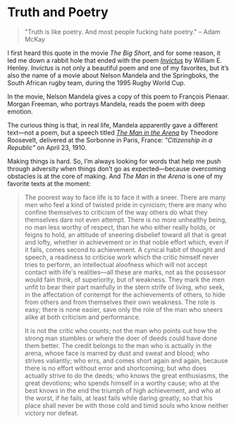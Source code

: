 # Truth and Poetry

> "Truth is like poetry. And most people fucking hate poetry." – Adam McKay

I first heard this quote in the movie *The Big Short*, and for some reason, it led me down a rabbit hole that ended with the poem [*Invictus*](https://www.poetryfoundation.org/poems/51642/invictus) by William E. Henley. *Invictus* is not only a beautiful poem and one of my favorites, but it’s also the name of a movie about Nelson Mandela and the Springboks, the South African rugby team, during the 1995 Rugby World Cup.

In the movie, Nelson Mandela gives a copy of this poem to François Pienaar. Morgan Freeman, who portrays Mandela, reads the poem with deep emotion. 

The curious thing is that, in real life, Mandela apparently gave a different text—not a poem, but a speech titled [*The Man in the Arena*](https://www.presidency.ucsb.edu/documents/address-the-sorbonne-paris-france-citizenship-republic) by Theodore Roosevelt, delivered at the Sorbonne in Paris, France: *"Citizenship in a Republic"* on April 23, 1910.

Making things is hard. So, I’m always looking for words that help me push through adversity when things don’t go as expected—because overcoming obstacles is at the core of making. And *The Man in the Arena* is one of my favorite texts at the moment:

> The poorest way to face life is to face it with a sneer. There are many men who feel a kind of twisted pride in cynicism; there are many who confine themselves to criticism of the way others do what they themselves dare not even attempt. There is no more unhealthy being, no man less worthy of respect, than he who either really holds, or feigns to hold, an attitude of sneering disbelief toward all that is great and lofty, whether in achievement or in that noble effort which, even if it fails, comes second to achievement. A cynical habit of thought and speech, a readiness to criticise work which the critic himself never tries to perform, an intellectual aloofness which will not accept contact with life's realities—all these are marks, not as the possessor would fain think, of superiority, but of weakness. They mark the men unfit to bear their part manfully in the stern strife of living, who seek, in the affectation of contempt for the achievements of others, to hide from others and from themselves their own weakness. The role is easy; there is none easier, save only the role of the man who sneers alike at both criticism and performance.
>
> It is not the critic who counts; not the man who points out how the strong man stumbles or where the doer of deeds could have done them better. The credit belongs to the man who is actually in the arena, whose face is marred by dust and sweat and blood; who strives valiantly; who errs, and comes short again and again, because there is no effort without error and shortcoming; but who does actually strive to do the deeds; who knows the great enthusiasms, the great devotions; who spends himself in a worthy cause; who at the best knows in the end the triumph of high achievement, and who at the worst, if he fails, at least fails while daring greatly, so that his place shall never be with those cold and timid souls who know neither victory nor defeat.
